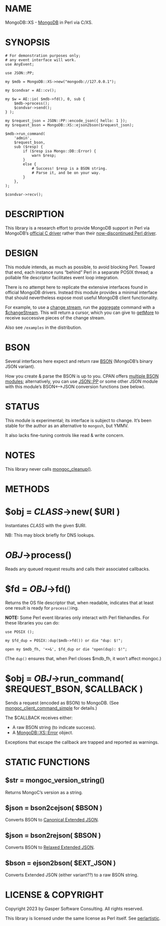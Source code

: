 # NAME

MongoDB::XS - [MongoDB](https://mongodb.com) in Perl via C/XS.

# SYNOPSIS

    # For demonstration purposes only;
    # any event interface will work.
    use AnyEvent;

    use JSON::PP;

    my $mdb = MongoDB::XS->new("mongodb://127.0.0.1");

    my $condvar = AE::cv();

    my $w = AE::io( $mdb->fd(), 0, sub {
        $mdb->process();
        $condvar->send();
    } );

    my $request_json = JSON::PP::encode_json({ hello: 1 });
    my $request_bson = MongoDB::XS::ejson2bson($request_json);

    $mdb->run_command(
        'admin',
        $request_bson,
        sub ($resp) {
            if ($resp isa Mongo::DB::Error) {
                warn $resp;
            }
            else {
                # Success! $resp is a BSON string.
                # Parse it, and be on your way.
            }
        },
    );

    $condvar->recv();

# DESCRIPTION

This library is a research effort to provide MongoDB support in Perl
via MongoDB’s [official C driver](https://mongoc.org) rather than their
[now-discontinued Perl driver](https://metacpan.org/pod/MongoDB).

# DESIGN

This module intends, as much as possible, to avoid blocking Perl.
Toward that end, each instance runs “behind” Perl in a separate POSIX
thread; a pollable file descriptor facilitates event loop integration.

There is no attempt here to replicate the extensive interfaces found
in official MongoDB drivers. Instead this module provides a minimal
interface that should nevertheless expose most useful MongoDB client
functionality.

For example, to use a
[change stream](https://www.mongodb.com/docs/manual/changeStreams/),
run the
[aggregate](https://www.mongodb.com/docs/manual/reference/command/aggregate/)
command with a
[$changeStream](https://www.mongodb.com/docs/manual/reference/operator/aggregation/changeStream/). This will return a cursor, which you can give to
[getMore](https://www.mongodb.com/docs/manual/reference/command/getMore/)
to receive successive pieces of the change stream.

Also see `/examples` in the distribution.

# BSON

Several interfaces here expect and return raw [BSON](https://bsonspec.org)
(MongoDB’s binary JSON variant).

How you create & parse the BSON is up to you.
CPAN offers [multiple BSON modules](https://metacpan.org/search?q=bson);
alternatively, you can use [JSON::PP](https://metacpan.org/pod/JSON%3A%3APP) or some other JSON module
with this module’s BSON⟷JSON conversion functions (see below).

# STATUS

This module is experimental; its interface is subject to change.
It’s been stable for the author as an alternative to
`mongosh`, but YMMV.

It also lacks fine-tuning controls like read & write concern.

# NOTES

This library never calls
[mongoc\_cleanup()](http://mongoc.org/libmongoc/current/mongoc_cleanup.html).

# METHODS

# $obj = _CLASS_->new( $URI )

Instantiates _CLASS_ with the given $URI.

NB: This may block briefly for DNS lookups.

# _OBJ_->process()

Reads any queued request results and calls their associated
callbacks.

# $fd = _OBJ_->fd()

Returns the OS file descriptor that, when readable, indicates
that at least one result is ready for `process()`ing.

**NOTE:** Some Perl event libraries only interact with Perl filehandles.
For these libraries you can do:

    use POSIX ();

    my $fd_dup = POSIX::dup($mdb->fd()) or die "dup: $!";

    open my $mdb_fh, '+>&', $fd_dup or die "open(dup): $!";

(The `dup()` ensures that, when Perl closes $mdb\_fh, it won’t affect
mongoc.)

# $obj = _OBJ_->run\_command( $REQUEST\_BSON, $CALLBACK )

Sends a request (encoded as BSON) to MongoDB.
(See
[mongoc\_client\_command\_simple](http://mongoc.org/libmongoc/current/mongoc_client_command_simple.html) for details.)

The $CALLBACK receives either:

- A raw BSON string (to indicate success).
- A [MongoDB::XS::Error](https://metacpan.org/pod/MongoDB%3A%3AXS%3A%3AError) object.

Exceptions that escape the callback are trapped and reported
as warnings.

# STATIC FUNCTIONS

## $str = mongoc\_version\_string()

Returns MongoC’s version as a string.

## $json = bson2cejson( $BSON )

Converts BSON to
[Canonical Extended JSON](https://github.com/mongodb/specifications/blob/master/source/extended-json.rst).

## $json = bson2rejson( $BSON )

Converts BSON to
[Relaxed Extended JSON](https://github.com/mongodb/specifications/blob/master/source/extended-json.rst).

## $bson = ejson2bson( $EXT\_JSON )

Converts Extended JSON (either variant??) to a raw BSON string.

# LICENSE & COPYRIGHT

Copyright 2023 by Gasper Software Consulting. All rights reserved.

This library is licensed under the same license as Perl itself.
See [perlartistic](https://metacpan.org/pod/perlartistic).
